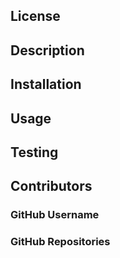 ## License

## Description

## Installation

## Usage

## Testing

## Contributors

### GitHub Username

### GitHub Repositories
